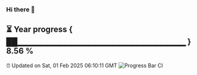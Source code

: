 ### Hi there 👋
⏳ Year progress { ██▁▁▁▁▁▁▁▁▁▁▁▁▁▁▁▁▁▁▁▁▁▁▁▁▁▁▁▁ } 8.56 %
---
⏰ Updated on Sat, 01 Feb 2025 06:10:11 GMT
![Progress Bar CI](https://github.com/Moyi321/Moyi321/workflows/Progress%20Bar%20CI/badge.svg)
